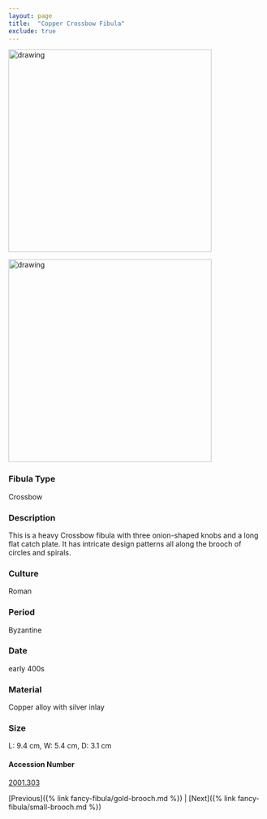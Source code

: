 ```yaml
---
layout: page
title:  "Copper Crossbow Fibula"
exclude: true
---
```


<p><img src="https://collectionapi.metmuseum.org/api/collection/v1/iiif/473327/925199/main-image" alt="drawing" width="400"/></p>

<p><img src="https://collectionapi.metmuseum.org/api/collection/v1/iiif/473327/961772/main-image" alt="drawing" width="400"/></p>


### Fibula Type
Crossbow
### Description
 This is a heavy Crossbow fibula with three onion-shaped knobs and a long flat catch plate. It has intricate design patterns all along the brooch of circles and spirals.
### Culture
Roman
### Period
Byzantine
### Date
early 400s
### Material
Copper alloy with silver inlay
### Size
 L: 9.4 cm, W: 5.4 cm, D: 3.1 cm


#### Accession Number
[2001.303](https://www.metmuseum.org/art/collection/search/473327)

[Previous]({% link fancy-fibula/gold-brooch.md %}) | [Next]({% link fancy-fibula/small-brooch.md %})
